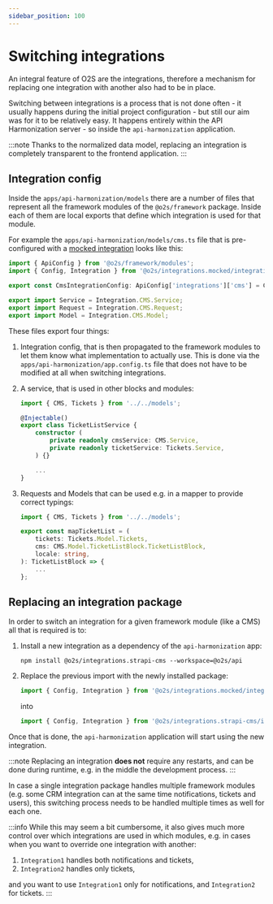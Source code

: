 ```yaml
---
sidebar_position: 100
---
```


# Switching integrations

An integral feature of O2S are the integrations, therefore a mechanism for replacing one integration with another also had to be in place.

Switching between integrations is a process that is not done often - it usually happens during the initial project configuration - but still our aim was for it to be relatively easy. It happens entirely within the API Harmonization server - so inside the `api-harmonization` application.

:::note
Thanks to the normalized data model, replacing an integration is completely transparent to the frontend application.
:::

## Integration config

Inside the `apps/api-harmonization/models` there are a number of files that represent all the framework modules of the `@o2s/framework` package. Inside each of them are local exports that define which integration is used for that module.

For example the `apps/api-harmonization/models/cms.ts` file that is pre-configured with a [mocked integration](../../integrations/mocked/mocked.md) looks like this:

```typescript title="integration config for the cms module"
import { ApiConfig } from '@o2s/framework/modules';
import { Config, Integration } from '@o2s/integrations.mocked/integration';

export const CmsIntegrationConfig: ApiConfig['integrations']['cms'] = Config.cms!;

export import Service = Integration.CMS.Service;
export import Request = Integration.CMS.Request;
export import Model = Integration.CMS.Model;
```

These files export four things:

1. Integration config, that is then propagated to the framework modules to let them know what implementation to actually use. This is done via the `apps/api-harmonization/app.config.ts` file that does not have to be modified at all when switching integrations.
2. A service, that is used in other blocks and modules:

    ```typescript title="usage of CMS.Service within ticket-list.service.ts"
    import { CMS, Tickets } from '../../models';

    @Injectable()
    export class TicketListService {
        constructor (
            private readonly cmsService: CMS.Service,
            private readonly ticketService: Tickets.Service,
        ) {}

        ...
    }
    ```

3. Requests and Models that can be used e.g. in a mapper to provide correct typings:

    ```typescript title="using models from CMS.Model in the ticket-list.mapper.ts"
    import { CMS, Tickets } from '../../models';

    export const mapTicketList = (
        tickets: Tickets.Model.Tickets,
        cms: CMS.Model.TicketListBlock.TicketListBlock,
        locale: string,
    ): TicketListBlock => {
        ...
    };
    ```

## Replacing an integration package

In order to switch an integration for a given framework module (like a CMS) all that is required is to:

1. Install a new integration as a dependency of the `api-harmonization` app:

    ```shell
    npm install @o2s/integrations.strapi-cms --workspace=@o2s/api
    ```

2. Replace the previous import with the newly installed package:

    ```typescript
    import { Config, Integration } from '@o2s/integrations.mocked/integration';
    ```

    into

    ```typescript
    import { Config, Integration } from '@o2s/integrations.strapi-cms/integration';
    ```

Once that is done, the `api-harmonization` application will start using the new integration.

:::note
Replacing an integration **does not** require any restarts, and can be done during runtime, e.g. in the middle the development process.
:::

In case a single integration package handles multiple framework modules (e.g. some CRM integration can at the same time notifications, tickets and users), this switching process needs to be handled multiple times as well for each one.

:::info
While this may seem a bit cumbersome, it also gives much more control over which integrations are used in which modules, e.g. in cases when you want to override one integration with another:

1. `Integration1` handles both notifications and tickets,
2. `Integration2` handles only tickets,

and you want to use `Integration1` only for notifications, and `Integration2` for tickets.
:::
